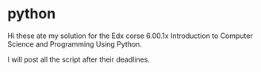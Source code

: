 # python
Hi these ate my solution for the Edx  corse 6.00.1x Introduction to Computer Science and Programming Using Python.

I will post all the script after their deadlines.
